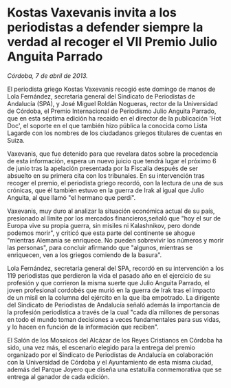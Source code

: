 # Kostas Vaxevanis invita a los periodistas a defender siempre la verdad al recoger el VII Premio Julio Anguita Parrado

*Córdoba, 7 de abril de 2013.*

El periodista griego Kostas Vaxevanis recogió este domingo de manos de Lola Fernández, secretaria general del Sindicato de Periodistas de Andalucía (SPA), y José Miguel Roldán Nogueras, rector de la Universidad de Córdoba, el Premio Internacional de Periodismo Julio Anguita Parrado, que en esta séptima edición ha recaído en el director de la publicación 'Hot Doc', el soporte en el que también hizo pública la conocida como Lista Lagarde con los nombres de los ciudadanos griegos titulares de cuentas en Suiza.

Vaxevanis, que fue detenido para que revelara datos sobre la procedencia de esta información, espera un nuevo juicio que tendrá lugar el próximo 6 de junio tras la apelación presentada por la Fiscalía después de ser absuelto en su primera cita con los tribunales. En su intervención tras recoger el premio, el periodista griego recordó, con la lectura de una de sus crónicas, que él también estuvo en la guerra de Irak al igual que Julio Anguita, al que llamó "el hermano que perdí".

Vaxevanis, muy duro al analizar la situación económica actual de su país, presionado al límite por los mercados financieros,señaló que "hoy el sur de Europa vive su propia guerra, sin misiles ni Kalashnikov, pero donde podemos morir", y criticó que esta parte del continente se ahogue "mientras Alemania se enriquece. No pueden sobrevivir los números y morir las personas", para concluir afirmando que "algunos, mientras se enriquecen, ven a los griegos comiendo de la basura".

Lola Fernández, secretaria general del SPA, recordó en su intervención a los 119 periodistas que perdieron la vida el pasado año en el ejercicio de su profesión y que corrieron la misma suerte que Julio Anguita Parrado, el joven profesional cordobés que murió en la guerra de Irak tras el impacto de un misil en la columna del ejército en la que iba empotrado. La dirigente del Sindicato de Periodistas de Andalucía señaló además la importancia de la profesión periodística a través de la cual "cada día millones de personas en todo el mundo toman decisiones a veces fundamentales para sus vidas, y lo hacen en función de la información que reciben".

El Salón de los Mosaicos del Alcázar de los Reyes Cristianos en Córdoba ha sido, una vez más, el escenario elegido para la entrega del premio organizado por el Sindicato de Periodistas de Andalucía en colaboración con la Universidad de Córdoba y el Ayuntamiento de esta misma ciudad, además del Parque Joyero que diseña una estatuilla conmemorativa que se entrega al ganador de cada edición.

